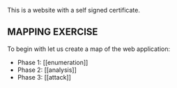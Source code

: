 This is a website with a self signed certificate. 

## MAPPING EXERCISE

To begin with let us create a map of the web application:

- Phase 1: [[enumeration]]
- Phase 2: [[analysis]]
- Phase 3: [[attack]]